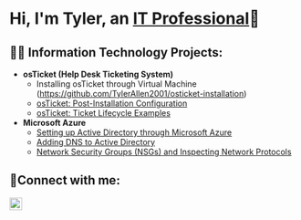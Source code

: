 <h1>Hi, I'm Tyler, an <a href="https://www.linkedin.com/in/tyler-allen-43b682201/">IT Professional</a>👋</h1>

<h2>👨‍💻 Information Technology Projects:</h2>

- <b>osTicket (Help Desk Ticketing System)</b>
  - Installing osTicket through Virtual Machine (https://github.com/TylerAllen2001/osticket-installation)
  - [osTicket: Post-Installation Configuration](https://github.com/TylerAllen2001/post-install-config)
  - [osTicket: Ticket Lifecycle Examples](https://github.com/TylerAllen2001/ticket-lifecycle)
- <b>Microsoft Azure</b>
  - [Setting up Active Directory through Microsoft Azure](https://github.com/TylerAllen2001/configure-ad)
  - [Adding DNS to Active Directory](https://github.com/TylerAllen2001/configure-ad)
  - [Network Security Groups (NSGs) and Inspecting Network Protocols](https://github.com/TylerAllen2001/azure-network-protocols)

<h2>🤳Connect with me:</h2>


[<img align="left" alt="Josh | LinkedIn" width="22px" src="https://cdn.jsdelivr.net/npm/simple-icons@v3/icons/linkedin.svg" />][linkedin]


[linkedin]: https://www.linkedin.com/in/tyler-allen-43b682201/
